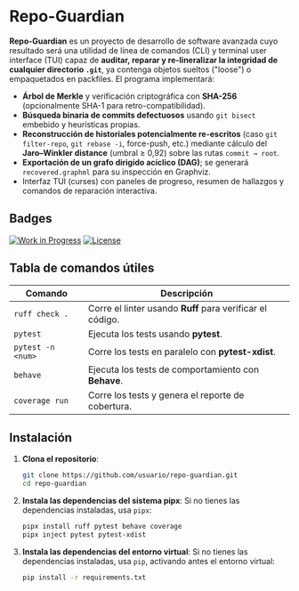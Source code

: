 # Repo-Guardian

**Repo-Guardian** es un proyecto de desarrollo de software avanzada cuyo resultado será una utilidad de línea de comandos (CLI) y  terminal user interface (TUI) capaz de **auditar, reparar y re-lineralizar la integridad de cualquier directorio `.git`**, ya contenga
objetos sueltos ("loose") o empaquetados en packfiles. El programa implementará:  

* **Árbol de Merkle** y verificación criptográfica con **SHA-256** (opcionalmente SHA-1 para retro-compatibilidad).  
* **Búsqueda binaria de commits defectuosos** usando `git bisect` embebido y heurísticas propias.  
* **Reconstrucción de historiales potencialmente re-escritos** (caso `git filter-repo`, `git rebase -i`, force-push, etc.) mediante cálculo del **Jaro–Winkler distance** (umbral ≥ 0,92) sobre las rutas `commit → root`.  
* **Exportación de un grafo dirigido acíclico (DAG)**; se generará `recovered.graphml` para su inspección en  Graphviz.  
* Interfaz TUI (curses) con paneles de progreso, resumen de hallazgos y comandos de reparación interactiva.  

## Badges

[![Work in Progress](https://img.shields.io/badge/Work_in_Progress-yellow)](https://img.shields.io)
[![License](https://img.shields.io/github/license/scptx0/repo-guardian)](https://github.com/usuario/repo-guardian/blob/main/LICENSE)

## Tabla de comandos útiles

| Comando                  | Descripción                                          |
|--------------------------|------------------------------------------------------|
| `ruff check .`            | Corre el linter usando **Ruff** para verificar el código. |
| `pytest`                 | Ejecuta los tests usando **pytest**.                 |
| `pytest -n <num>`        | Corre los tests en paralelo con **pytest-xdist**.    |
| `behave`                 | Ejecuta los tests de comportamiento con **Behave**.  |
| `coverage run`           | Corre los tests y genera el reporte de cobertura.    |

## Instalación

1. **Clona el repositorio**:
    ```bash
    git clone https://github.com/usuario/repo-guardian.git
    cd repo-guardian
    ```

2. **Instala las dependencias del sistema pipx**:
    Si no tienes las dependencias instaladas, usa `pipx`:
    ```bash
    pipx install ruff pytest behave coverage
    pipx inject pytest pytest-xdist
    ```
3. **Instala las dependencias del entorno virtual**:
    Si no tienes las dependencias instaladas, usa `pip`, activando antes el entorno virtual:
    ```bash
    pip install -r requirements.txt
    ``` 
